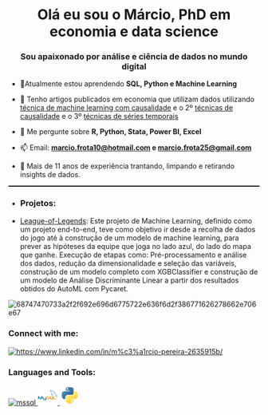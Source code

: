 <h1 align="center">Olá eu sou o Márcio, PhD em economia e data science</h1>
<h3 align="center">Sou apaixonado por análise e ciência de dados no mundo digital</h3>

- 🌱Atualmente estou aprendendo **SQL, Python e Machine Learning**

- 📝 Tenho artigos publicados em economia que utilizam dados utilizando [técnica de machine learning com causalidade](https://www.anpec.org.br/encontro/2022/submissao/files_I/i12-02174da62c3656a9e779cacf1cea34db.pdf) e o 2º [técnicas de causalidade](https://www.anpec.org.br/encontro/2022/submissao/files_I/i12-00786895c8741d1da9233d24174f0c2d.pdf) e o 3º [técnicas de séries temporais](https://github.com/MarcioPereira10/League-of-Legends/files/11071663/003c.pdf)

- 💬 Me pergunte sobre **R, Python, Stata, Power BI, Excel**

- 📫 Email: **marcio.frota10@hotmail.com e marcio.frota25@gmail.com**

- 📄 Mais de 11 anos de experiência trantando, limpando e retirando insights de dados.

<hr style="border-top: 0.5px solid black;">

- <h3> Projetos: </h3> 
- [League-of-Legends](https://github.com/MarcioPereira10/League-of-Legends): Este projeto de Machine Learning, definido como um projeto end-to-end, teve como objetivo ir desde a recolha de dados do jogo até à construção de um modelo de machine learning, para prever as hipóteses da equipe que joga no lado azul, do lado do mapa que ganhe. Execução de etapas como: Pré-processamento e análise dos dados, redução da dimensionalidade e seleção das variáveis, construção de um modelo completo com XGBClassifier e construção de um modelo de Análise Discriminante Linear  a partir dos resultados obtidos do AutoML com Pycaret.

![68747470733a2f2f692e696d6775722e636f6d2f386771626278662e706e67](https://user-images.githubusercontent.com/110730862/227381253-1f2748c2-58d4-433d-8a7e-d5439966582f.png)


<h3 align="left">Connect with me:</h3>
<p align="left">
<a href="https://linkedin.com/in/https://www.linkedin.com/in/m%c3%a1rcio-pereira-2635915b/" target="blank"><img align="center" src="https://raw.githubusercontent.com/rahuldkjain/github-profile-readme-generator/master/src/images/icons/Social/linked-in-alt.svg" alt="https://www.linkedin.com/in/m%c3%a1rcio-pereira-2635915b/" height="30" width="40" /></a>
</p>

<h3 align="left">Languages and Tools:</h3>
<p align="left"> <a href="https://www.microsoft.com/en-us/sql-server" target="_blank" rel="noreferrer"> <img src="https://www.svgrepo.com/show/303229/microsoft-sql-server-logo.svg" alt="mssql" width="40" height="40"/> </a> <a href="https://www.mysql.com/" target="_blank" rel="noreferrer"> <img src="https://raw.githubusercontent.com/devicons/devicon/master/icons/mysql/mysql-original-wordmark.svg" alt="mysql" width="40" height="40"/> </a> <a href="https://www.python.org" target="_blank" rel="noreferrer"> <img src="https://raw.githubusercontent.com/devicons/devicon/master/icons/python/python-original.svg" alt="python" width="40" height="40"/> </a> </p>
